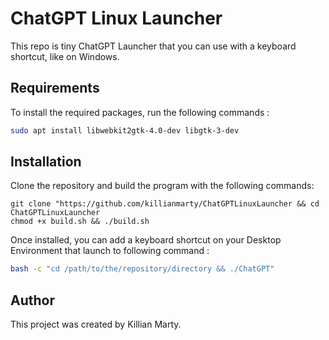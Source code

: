 # ChatGPT Linux Launcher

This repo is tiny ChatGPT Launcher that you can use with a keyboard shortcut, like on Windows.

## Requirements

To install the required packages, run the following commands :

```bash
sudo apt install libwebkit2gtk-4.0-dev libgtk-3-dev
```

## Installation

Clone the repository and build the program with the following commands:

```bash*
git clone "https://github.com/killianmarty/ChatGPTLinuxLauncher && cd ChatGPTLinuxLauncher
chmod +x build.sh && ./build.sh
```

Once installed, you can add a keyboard shortcut on your Desktop Environment that launch to following command :

```bash
bash -c "cd /path/to/the/repository/directory && ./ChatGPT"
```

## Author

This project was created by Killian Marty.